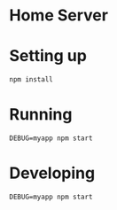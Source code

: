 # Home Server

# Setting up

    npm install

# Running

    DEBUG=myapp npm start

# Developing

    DEBUG=myapp npm start
    



